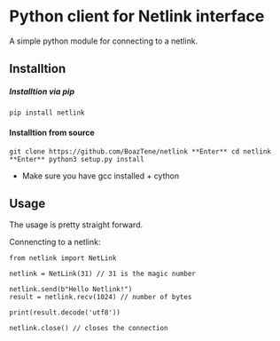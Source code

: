# Python client for Netlink interface

A simple python module for connecting to a netlink.


## Installtion

##### Installtion via pip
`
pip install netlink
`

#### Installtion from source

`
git clone https://github.com/BoazTene/netlink **Enter**
cd netlink **Enter**
python3 setup.py install
`


* Make sure you have gcc installed + cython

## Usage


The usage is pretty straight forward.

Connencting to a netlink:
```
from netlink import NetLink

netlink = NetLink(31) // 31 is the magic number

netlink.send(b"Hello Netlink!")
result = netlink.recv(1024) // number of bytes

print(result.decode('utf8'))

netlink.close() // closes the connection
```


